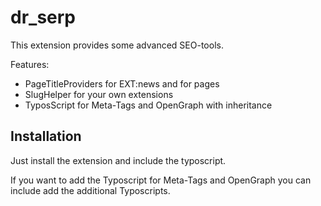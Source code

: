 # dr_serp
This extension provides some advanced SEO-tools.

Features:
* PageTitleProviders for EXT:news and for pages
* SlugHelper for your own extensions
* TyposScript for Meta-Tags and OpenGraph with inheritance

## Installation
Just install the extension and include the typoscript.

If you want to add the Typoscript for Meta-Tags and OpenGraph you can include add the additional Typoscripts.
